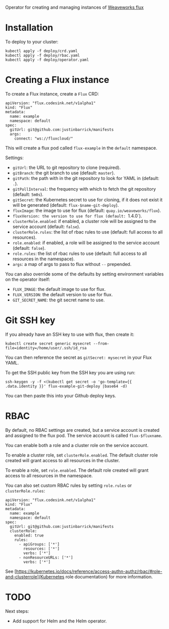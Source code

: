 Operator for creating and managing instances of [Weaveworks flux](https://github.com/weaveworks/flux)

# Installation

To deploy to your cluster:

```
kubectl apply -f deploy/crd.yaml
kubectl apply -f deploy/rbac.yaml
kubectl apply -f deploy/operator.yaml
```

# Creating a Flux instance

To create a Flux instance, create a `Flux` CRD:

```
apiVersion: "flux.codesink.net/v1alpha1"
kind: "Flux"
metadata:
  name: example
  namespace: default
spec:
  gitUrl: git@github.com:justinbarrick/manifests
  args:
    connect: "ws://fluxcloud/"
```

This will create a flux pod called `flux-example` in the `default` namespace.

Settings:

* `gitUrl`: the URL to git repository to clone (required).
* `gitBranch`: the git branch to use (default: `master`).
* `gitPath`: the path with in the git repository to look for YAML in (default: `.`).
* `gitPollInterval`: the frequency with which to fetch the git repository (default: `5m0s`).
* `gitSecret`: the Kubernetes secret to use for cloning, if it does not exist it will
               be generated (default: `flux-$name-git-deploy`).
* `fluxImage`: the image to use for flux (default: `quay.io/weaveworks/flux`).
* `fluxVersion: the version to use for flux (default: `1.4.0`).
* `clusterRole.enabled`: if enabled, a cluster role will be assigned to the service
                         account (default: `false`).
* `clusterRole.rules`: the list of rbac rules to use (default: full access to all resources).
* `role.enabled`: if enabled, a role will be assigned to the service
                  account (default: `false`).
* `role.rules`: the list of rbac rules to use (default: full access to all resources in the namespace).
* `args`: a map of args to pass to flux without `--` prepended.

You can also override some of the defaults by setting environment variables on the
operator itself:

* `FLUX_IMAGE`: the default image to use for flux.
* `FLUX_VERSION`: the default version to use for flux.
* `GIT_SECRET_NAME`: the git secret name to use.

# Git SSH key

If you already have an SSH key to use with flux, then create it:

```
kubectl create secret generic mysecret --from-file=identity=/home/user/.ssh/id_rsa
```

You can then reference the secret as `gitSecret: mysecret` in your Flux YAML.

To get the SSH public key from the SSH key you are using run:

```
ssh-keygen -y -f <(kubectl get secret -o 'go-template={{ .data.identity }}' flux-example-git-deploy |base64 -d)
```

You can then paste this into your Github deploy keys.

# RBAC

By default, no RBAC settings are created, but a service account is created and assigned
to the flux pod. The service account is called `flux-$fluxname`.

You can enable both a role and a cluster role on the service account.

To enable a cluster role, set `clusterRole.enabled`. The default cluster role created
will grant access to all resources in the cluster.

To enable a role, set `role.enabled`. The default role created will grant access to all
resources in the namespace.

You can also set custom RBAC rules by setting `role.rules` or `clusterRole.rules`:

```
apiVersion: "flux.codesink.net/v1alpha1"
kind: "Flux"
metadata:
  name: example
  namespace: default
spec:
  gitUrl: git@github.com:justinbarrick/manifests
  clusterRole:
    enabled: true
    rules:
      - apiGroups: ['*']
        resources: ['*']
        verbs: ['*']
      - nonResourceURLs: ['*']
        verbs: ['*']
```

See [https://kubernetes.io/docs/reference/access-authn-authz/rbac/#role-and-clusterrole](Kubernetes role documentation) for more information.

# TODO

Next steps:

* Add support for Helm and the Helm operator.
